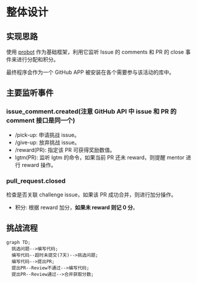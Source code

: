 # 整体设计

## 实现思路

使用 [probot](https://github.com/probot/probot) 作为基础框架，利用它监听 Issue 的 comments 和 PR 的 close 事件来进行分配和积分。

最终程序会作为一个 GitHub APP 被安装在各个需要参与该活动的库中。

## 主要监听事件

### issue_comment.created(注意 GitHub API 中 issue 和 PR 的 comment 接口是同一个)
- /pick-up: 申请挑战 issue。
- /give-up: 放弃挑战 issue。
- /reward(PR): 指定该 PR 可获得奖励数值。
- lgtm(PR): 监听 lgtm 的命令，如果当前 PR 还未 reward，则提醒 mentor 进行 reward 操作。
    
### pull_request.closed
检查是否关联 challenge issue，如果该 PR 成功合并，则进行加分操作。

- 积分: 根据 reward 加分，**如果未 reward 则记 0 分**。

## 挑战流程

```mermaid
graph TD;
  挑选问题-->编写代码;
  编写代码--超时未提交(7天)-->挑选问题;
  编写代码-->提出PR;
  提出PR--Review不通过-->编写代码;
  提出PR--Review通过-->合并获取分数;
```

